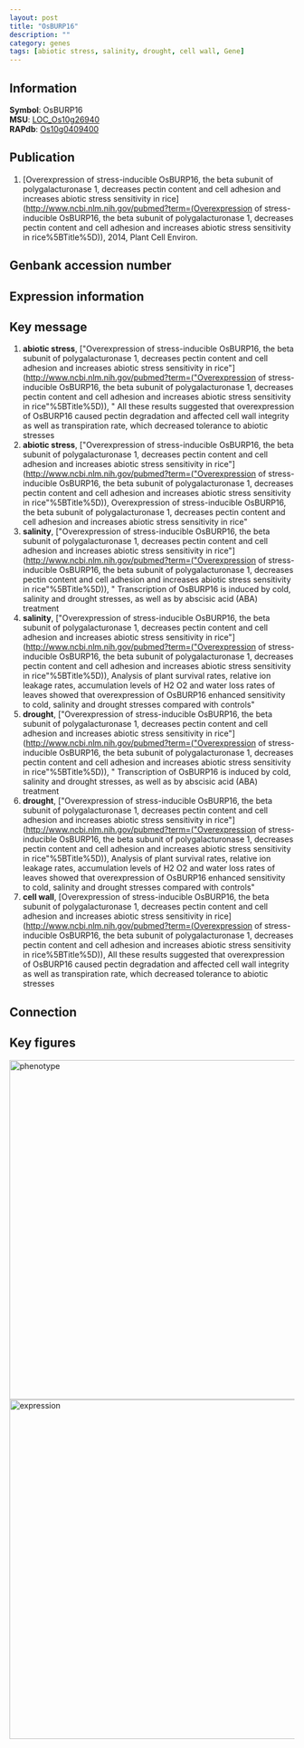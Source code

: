 ```yaml
---
layout: post
title: "OsBURP16"
description: ""
category: genes
tags: [abiotic stress, salinity, drought, cell wall, Gene]
---
```


## Information
__Symbol__: OsBURP16  
__MSU__: [LOC_Os10g26940](http://rice.plantbiology.msu.edu/cgi-bin/ORF_infopage.cgi?orf=LOC_Os10g26940)  
__RAPdb__: [Os10g0409400](http://rapdb.dna.affrc.go.jp/viewer/gbrowse_details/irgsp1?name=Os10g0409400)  

## Publication
1. [Overexpression of stress-inducible OsBURP16, the beta subunit of polygalacturonase 1, decreases pectin content and cell adhesion and increases abiotic stress sensitivity in rice](http://www.ncbi.nlm.nih.gov/pubmed?term=(Overexpression of stress-inducible OsBURP16, the beta subunit of polygalacturonase 1, decreases pectin content and cell adhesion and increases abiotic stress sensitivity in rice%5BTitle%5D)), 2014, Plant Cell Environ.

## Genbank accession number

## Expression information

## Key message
1. __abiotic stress__, ["Overexpression of stress-inducible OsBURP16, the beta subunit of polygalacturonase 1, decreases pectin content and cell adhesion and increases abiotic stress sensitivity in rice"](http://www.ncbi.nlm.nih.gov/pubmed?term=("Overexpression of stress-inducible OsBURP16, the beta subunit of polygalacturonase 1, decreases pectin content and cell adhesion and increases abiotic stress sensitivity in rice"%5BTitle%5D)), " All these results suggested that overexpression of OsBURP16 caused pectin degradation and affected cell wall integrity as well as transpiration rate, which decreased tolerance to abiotic stresses
2. __abiotic stress__, ["Overexpression of stress-inducible OsBURP16, the beta subunit of polygalacturonase 1, decreases pectin content and cell adhesion and increases abiotic stress sensitivity in rice"](http://www.ncbi.nlm.nih.gov/pubmed?term=("Overexpression of stress-inducible OsBURP16, the beta subunit of polygalacturonase 1, decreases pectin content and cell adhesion and increases abiotic stress sensitivity in rice"%5BTitle%5D)), Overexpression of stress-inducible OsBURP16, the beta subunit of polygalacturonase 1, decreases pectin content and cell adhesion and increases abiotic stress sensitivity in rice"
3. __salinity__, ["Overexpression of stress-inducible OsBURP16, the beta subunit of polygalacturonase 1, decreases pectin content and cell adhesion and increases abiotic stress sensitivity in rice"](http://www.ncbi.nlm.nih.gov/pubmed?term=("Overexpression of stress-inducible OsBURP16, the beta subunit of polygalacturonase 1, decreases pectin content and cell adhesion and increases abiotic stress sensitivity in rice"%5BTitle%5D)), " Transcription of OsBURP16 is induced by cold, salinity and drought stresses, as well as by abscisic acid (ABA) treatment
4. __salinity__, ["Overexpression of stress-inducible OsBURP16, the beta subunit of polygalacturonase 1, decreases pectin content and cell adhesion and increases abiotic stress sensitivity in rice"](http://www.ncbi.nlm.nih.gov/pubmed?term=("Overexpression of stress-inducible OsBURP16, the beta subunit of polygalacturonase 1, decreases pectin content and cell adhesion and increases abiotic stress sensitivity in rice"%5BTitle%5D)),  Analysis of plant survival rates, relative ion leakage rates, accumulation levels of H2 O2 and water loss rates of leaves showed that overexpression of OsBURP16 enhanced sensitivity to cold, salinity and drought stresses compared with controls"
5. __drought__, ["Overexpression of stress-inducible OsBURP16, the beta subunit of polygalacturonase 1, decreases pectin content and cell adhesion and increases abiotic stress sensitivity in rice"](http://www.ncbi.nlm.nih.gov/pubmed?term=("Overexpression of stress-inducible OsBURP16, the beta subunit of polygalacturonase 1, decreases pectin content and cell adhesion and increases abiotic stress sensitivity in rice"%5BTitle%5D)), " Transcription of OsBURP16 is induced by cold, salinity and drought stresses, as well as by abscisic acid (ABA) treatment
6. __drought__, ["Overexpression of stress-inducible OsBURP16, the beta subunit of polygalacturonase 1, decreases pectin content and cell adhesion and increases abiotic stress sensitivity in rice"](http://www.ncbi.nlm.nih.gov/pubmed?term=("Overexpression of stress-inducible OsBURP16, the beta subunit of polygalacturonase 1, decreases pectin content and cell adhesion and increases abiotic stress sensitivity in rice"%5BTitle%5D)),  Analysis of plant survival rates, relative ion leakage rates, accumulation levels of H2 O2 and water loss rates of leaves showed that overexpression of OsBURP16 enhanced sensitivity to cold, salinity and drought stresses compared with controls"
7. __cell wall__, [Overexpression of stress-inducible OsBURP16, the beta subunit of polygalacturonase 1, decreases pectin content and cell adhesion and increases abiotic stress sensitivity in rice](http://www.ncbi.nlm.nih.gov/pubmed?term=(Overexpression of stress-inducible OsBURP16, the beta subunit of polygalacturonase 1, decreases pectin content and cell adhesion and increases abiotic stress sensitivity in rice%5BTitle%5D)),  All these results suggested that overexpression of OsBURP16 caused pectin degradation and affected cell wall integrity as well as transpiration rate, which decreased tolerance to abiotic stresses

## Connection

## Key figures
<img src="http://ricencode.github.io/images/OsBURP16.pheno.png" alt="phenotype"  style="width: 600px;"/>

<img src="http://ricencode.github.io/images/OsBURP16.exp.png" alt="expression"  style="width: 600px;"/>



